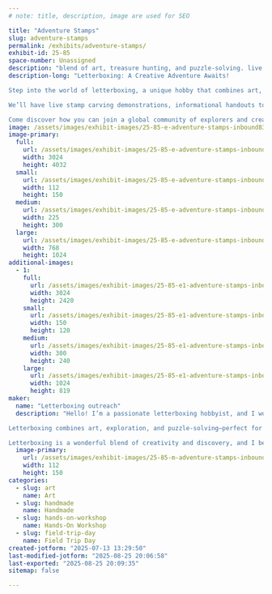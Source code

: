 ```yaml
---
# note: title, description, image are used for SEO

title: "Adventure Stamps"
slug: adventure-stamps
permalink: /exhibits/adventure-stamps/
exhibit-id: 25-85
space-number: Unassigned
description: "blend of art, treasure hunting, and puzzle-solving. live stamp carving demos or carve your own stamp"
description-long: "Letterboxing: A Creative Adventure Awaits!

Step into the world of letterboxing, a unique hobby that combines art, exploration, and problem-solving. At this interactive booth, you'll learn how letterboxers use clues to find hidden hand-carved stamps in parks, cities, and trails all over the world.

We’ll have live stamp carving demonstrations, informational handouts to help you get started, and a chance to carve your own stamp (for a small materials fee). Whether you’re an artist, adventurer, or puzzle-solver, letterboxing offers something for everyone—and it’s a great activity for families too!

Come discover how you can join a global community of explorers and creatives. For more info, visit www.AtlasQuest.com."
image: /assets/images/exhibit-images/25-85-e-adventure-stamps-inbound8354965347092826786-225x300.jpg
image-primary: 
  full:
    url: /assets/images/exhibit-images/25-85-e-adventure-stamps-inbound8354965347092826786-full.jpg
    width: 3024
    height: 4032
  small:
    url: /assets/images/exhibit-images/25-85-e-adventure-stamps-inbound8354965347092826786-112x150.jpg
    width: 112
    height: 150
  medium:
    url: /assets/images/exhibit-images/25-85-e-adventure-stamps-inbound8354965347092826786-225x300.jpg
    width: 225
    height: 300
  large:
    url: /assets/images/exhibit-images/25-85-e-adventure-stamps-inbound8354965347092826786-768x1024.jpg
    width: 768
    height: 1024
additional-images: 
  - 1:
    full:
      url: /assets/images/exhibit-images/25-85-e1-adventure-stamps-inbound1228927434611788262-full.jpg
      width: 3024
      height: 2420
    small:
      url: /assets/images/exhibit-images/25-85-e1-adventure-stamps-inbound1228927434611788262-150x120.jpg
      width: 150
      height: 120
    medium:
      url: /assets/images/exhibit-images/25-85-e1-adventure-stamps-inbound1228927434611788262-300x240.jpg
      width: 300
      height: 240
    large:
      url: /assets/images/exhibit-images/25-85-e1-adventure-stamps-inbound1228927434611788262-1024x819.jpg
      width: 1024
      height: 819
maker: 
  name: "Letterboxing outreach"
  description: "Hello! I’m a passionate letterboxing hobbyist, and I would love the opportunity to host an outreach booth at the Maker Faire to introduce others to this creative and adventurous hobby.

Letterboxing combines art, exploration, and puzzle-solving—perfect for the curious, hands-on spirit of Maker Faire attendees. At my booth, I’ll provide engaging information about the hobby, live stamp carving demonstrations, and an opportunity for visitors to try carving their own stamps (for a small materials fee).

Letterboxing is a wonderful blend of creativity and discovery, and I believe it fits right in with the Maker Faire community."
  image-primary:
    url: /assets/images/exhibit-images/25-85-m-adventure-stamps-inbound4559790138162629101-112x150.jpg
    width: 112
    height: 150
categories: 
  - slug: art
    name: Art
  - slug: handmade
    name: Handmade
  - slug: hands-on-workshop
    name: Hands-On Workshop
  - slug: field-trip-day
    name: Field Trip Day
created-jotform: "2025-07-13 13:29:50"
last-modified-jotform: "2025-08-25 20:06:58"
last-exported: "2025-08-25 20:09:35"
sitemap: false

---
```

